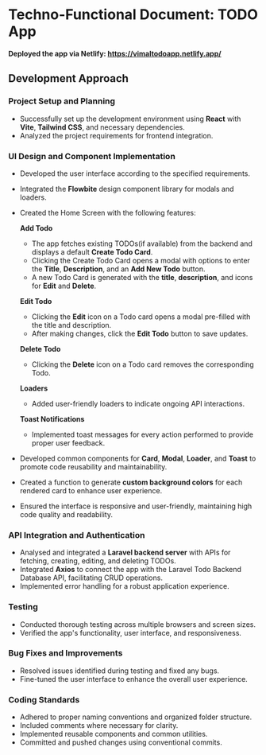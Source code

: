 # Techno-Functional Document: TODO App

 **Deployed the app via Netlify: https://vimaltodoapp.netlify.app/**

## Development Approach

### Project Setup and Planning

- Successfully set up the development environment using **React** with **Vite**, **Tailwind CSS**, and necessary dependencies.
- Analyzed the project requirements for frontend integration.

### UI Design and Component Implementation

- Developed the user interface according to the specified requirements.
- Integrated the **Flowbite** design component library for modals and loaders.
- Created the Home Screen with the following features:

  **Add Todo**  
  - The app fetches existing TODOs(if available) from the backend and displays a default **Create Todo Card**. 
  - Clicking the Create Todo Card opens a modal with options to enter the **Title**, **Description**, and an **Add New Todo** button.
  - A new Todo Card is generated with the **title**, **description**, and icons for **Edit** and **Delete**.

  **Edit Todo**  
  - Clicking the **Edit** icon on a Todo card opens a modal pre-filled with the title and description.
  - After making changes, click the **Edit Todo** button to save updates.

  **Delete Todo**  
  - Clicking the **Delete** icon on a Todo card removes the corresponding Todo.

  **Loaders**  
  - Added user-friendly loaders to indicate ongoing API interactions.

  **Toast Notifications**  
  - Implemented toast messages for every action performed to provide proper user feedback.

- Developed common components for **Card**, **Modal**, **Loader**, and **Toast** to promote code reusability and maintainability.
- Created a function to generate **custom background colors** for each rendered card to enhance user experience.
- Ensured the interface is responsive and user-friendly, maintaining high code quality and readability.

### API Integration and Authentication

- Analysed and integrated a **Laravel backend server** with APIs for fetching, creating, editing, and deleting TODOs.
- Integrated **Axios** to connect the app with the Laravel Todo Backend Database API, facilitating CRUD operations.
- Implemented error handling for a robust application experience.

### Testing

- Conducted thorough testing across multiple browsers and screen sizes.
- Verified the app's functionality, user interface, and responsiveness.

### Bug Fixes and Improvements

- Resolved issues identified during testing and fixed any bugs.
- Fine-tuned the user interface to enhance the overall user experience.

### Coding Standards

- Adhered to proper naming conventions and organized folder structure.
- Included comments where necessary for clarity.
- Implemented reusable components and common utilities.
- Committed and pushed changes using conventional commits.
